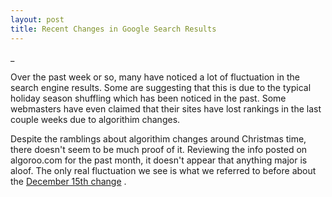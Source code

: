 ```yaml
---
layout: post
title: Recent Changes in Google Search Results 
---
```


_

Over the past week or so, many have noticed a lot of fluctuation in the search engine results. Some are suggesting that this is due to the typical holiday season shuffling which has been noticed in the past. Some webmasters have even claimed that their sites have lost rankings in the last couple weeks due to algorithim changes. 

Despite the ramblings about algorithim changes around Christmas time, there doesn't seem to be much proof of it. Reviewing the info posted on algoroo.com for the past month, it doesn't appear that anything major is aloof. The only real fluctuation we see is what we referred to before about the [December 15th change](http://capitol-seo.com/2016/12/24/possible-google-update.html) .  
